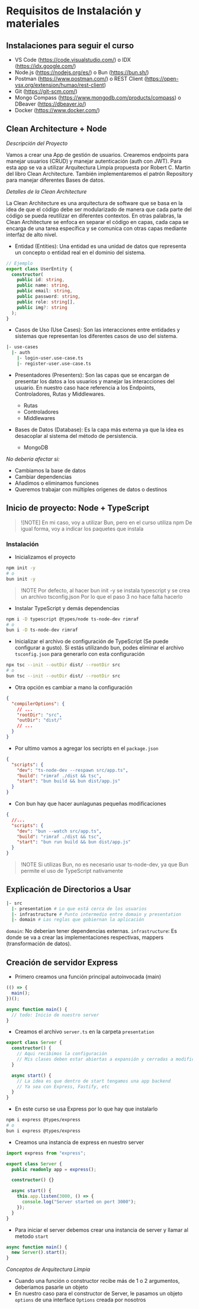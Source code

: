 # Requisitos de Instalación y materiales

## Instalaciones para seguir el curso

- VS Code (https://code.visualstudio.com/) o IDX (https://idx.google.com/)
- Node.js (https://nodejs.org/es/) o Bun (https://bun.sh/)
- Postman (https://www.postman.com/) o REST Client (https://open-vsx.org/extension/humao/rest-client)
- Git (https://git-scm.com/)
- Mongo Compass (https://www.mongodb.com/products/compass) o DBeaver (https://dbeaver.io/)
- Docker (https://www.docker.com/)

## Clean Architecture + Node

_Descripción del Proyecto_

Vamos a crear una App de gestión de usuarios. Crearemos endpoints para manejar usuarios (CRUD) y manejar autenticación (auth con JWT). Para esta app se va a utilizar Arquitectura Limpia propuesta por Robert C. Martin del libro Clean Architecture. También implementaremos el patrón Repository para manejar diferentes Bases de datos.

_Detalles de la Clean Architecture_

La Clean Architecture es una arquitectura de software que se basa en la idea de que el código debe ser modularizado de manera que cada parte del código se pueda reutilizar en diferentes contextos. En otras palabras, la Clean Architecture se enfoca en separar el código en capas, cada capa se encarga de una tarea específica y se comunica con otras capas mediante interfaz de alto nivel.

- Entidad (Entities): Una entidad es una unidad de datos que representa un concepto o entidad real en el dominio del sistema.

```typescript
// Ejemplo
export class UserEntity {
  constructor(
    public id: string,
    public name: string,
    public email: string,
    public password: string,
    public role: string[],
    public img?: string
  );
}
```

- Casos de Uso (Use Cases): Son las interacciones entre entidades y sistemas que representan los diferentes casos de uso del sistema.

```bash
|- use-cases
  |- auth
    |- login-user.use-case.ts
    |- register-user.use-case.ts
```

- Presentadores (Presenters): Son las capas que se encargan de presentar los datos a los usuarios y manejar las interacciones del usuario. En nuestro caso hace referencia a los Endpoints, Controladores, Rutas y Middlewares.

  - Rutas
  - Controladores
  - Middlewares

- Bases de Datos (Database): Es la capa más externa ya que la idea es desacoplar al sistema del método de persistencia.
  - MongoDB

_No debería afectar si:_

- Cambiamos la base de datos
- Cambiar dependencias
- Añadimos o eliminamos funciones
- Queremos trabajar con múltiples origenes de datos o destinos

## Inicio de proyecto: Node + TypeScript

> ![NOTE]
> En mi caso, voy a utilizar Bun, pero en el curso utiliza npm
> De igual forma, voy a indicar los paquetes que instala

### Instalación

- Inicializamos el proyecto

```bash
npm init -y
# o
bun init -y
```

> !NOTE
> Por defecto, al hacer bun init -y se instala typescript y se crea un archivo tsconfig.json
> Por lo que el paso 3 no hace falta hacerlo

- Instalar TypeScript y demás dependencias

```bash
npm i -D typescript @types/node ts-node-dev rimraf
# o
bun i -D ts-node-dev rimraf
```

- Inicializar el archivo de configuración de TypeScript (Se puede configurar a gusto). Si estás utilizando bun, podes eliminar el archivo `tsconfig.json` para generarlo con esta configuración

```bash
npx tsc --init --outDir dist/ --rootDir src
# o
bun tsc --init --outDir dist/ --rootDir src
```

- Otra opción es cambiar a mano la configuración

```json
{
  "compilerOptions": {
    // ...
    "rootDir": "src",
    "outDir": "dist/"
    // ...
  }
}
```

- Por ultimo vamos a agregar los secripts en el `package.json`

```json
{
  "scripts": {
    "dev": "ts-node-dev --respawn src/app.ts",
    "build": "rimraf ./dist && tsc",
    "start": "bun build && bun dist/app.js"
  }
}
```

- Con bun hay que hacer aunlagunas pequeñas modificaciones

```json
{
  //...
  "scripts": {
    "dev": "bun --watch src/app.ts",
    "build": "rimraf ./dist && tsc",
    "start": "bun run build && bun dist/app.js"
  }
}
```

> !NOTE
> Si utilizas Bun, no es necesario usar ts-node-dev, ya que Bun permite el uso de TypeScript nativamente

## Explicación de Directorios a Usar

```bash
|- src
  |- presentation # Lo que está cerca de los usuarios
  |- infrastructure # Punto intermedio entre domain y presentation
  |- domain # Las reglas que gobiernan la aplicación
```

`domain`: No deberían tener dependencias externas.
`infrastructure`: Es donde se va a crear las implementaciones respectivas, mappers (transformación de datos).

## Creación de servidor Express

- Primero creamos una función principal autoinvocada (main)

```typescript
(() => {
  main();
})();

async function main() {
  // todo: Inicio de nuestro server
}
```

- Creamos el archivo `server.ts` en la carpeta `presentation`

```typescript
export class Server {
  constructor() {
    // Aqui recibimos la configuración
    // Mis clases deben estar abiertas a expansión y cerradas a modificación
  }

  async start() {
    // La idea es que dentro de start tengamos una app backend
    // Ya sea con Express, Fastify, etc
  }
}
```

- En este curso se usa Express por lo que hay que instalarlo

```bash
npm i express @types/express
# o
bun i express @types/express
```

- Creamos una instancia de express en nuestro server

```typescript
import express from "express";

export class Server {
  public readonly app = express();

  constructor() {}

  async start() {
    this.app.listen(3000, () => {
      console.log("Server started on port 3000");
    });
  }
}
```

- Para iniciar el server debemos crear una instancia de server y llamar al metodo `start`

```typescript
async function main() {
  new Server().start();
}
```

_Conceptos de Arquitectura Limpia_

- Cuando una función o constructor recibe más de 1 o 2 argumentos, deberiamos pasarle un objeto
- En nuestro caso para el constructor de Server, le pasamos un objeto `options` de una interface `Options` creada por nosotros
